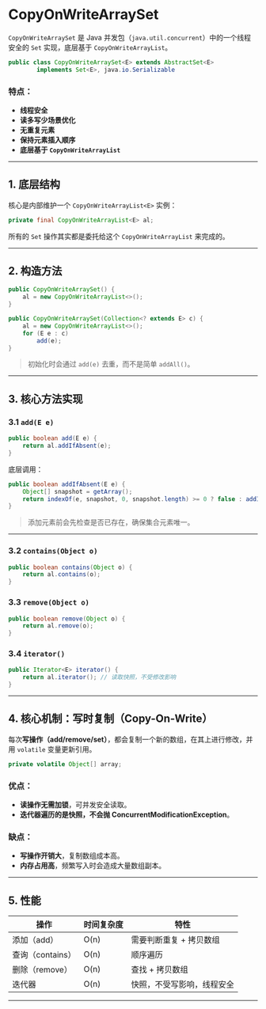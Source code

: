 # CopyOnWriteArraySet

`CopyOnWriteArraySet` 是 Java 并发包（`java.util.concurrent`）中的一个线程安全的 `Set` 实现，底层基于 `CopyOnWriteArrayList`。

```java
public class CopyOnWriteArraySet<E> extends AbstractSet<E>
        implements Set<E>, java.io.Serializable
```

### 特点：

* **线程安全**
* **读多写少场景优化**
* **无重复元素**
* **保持元素插入顺序**
* **底层基于 `CopyOnWriteArrayList`**

---

## 1. 底层结构

核心是内部维护一个 `CopyOnWriteArrayList<E>` 实例：

```java
private final CopyOnWriteArrayList<E> al;
```

所有的 `Set` 操作其实都是委托给这个 `CopyOnWriteArrayList` 来完成的。

---

## 2. 构造方法

```java
public CopyOnWriteArraySet() {
    al = new CopyOnWriteArrayList<>();
}

public CopyOnWriteArraySet(Collection<? extends E> c) {
    al = new CopyOnWriteArrayList<>();
    for (E e : c)
        add(e);
}
```

> 初始化时会通过 `add(e)` 去重，而不是简单 `addAll()`。

---

## 3. 核心方法实现

### 3.1 `add(E e)`

```java
public boolean add(E e) {
    return al.addIfAbsent(e);
}
```

底层调用：

```java
public boolean addIfAbsent(E e) {
    Object[] snapshot = getArray();
    return indexOf(e, snapshot, 0, snapshot.length) >= 0 ? false : addIfAbsent(e, snapshot);
}
```

> 添加元素前会先检查是否已存在，确保集合元素唯一。

---

### 3.2 `contains(Object o)`

```java
public boolean contains(Object o) {
    return al.contains(o);
}
```

### 3.3 `remove(Object o)`

```java
public boolean remove(Object o) {
    return al.remove(o);
}
```

### 3.4 `iterator()`

```java
public Iterator<E> iterator() {
    return al.iterator(); // 读取快照，不受修改影响
}
```

---

## 4. 核心机制：写时复制（Copy-On-Write）

每次**写操作（add/remove/set）**，都会复制一个新的数组，在其上进行修改，并用 `volatile` 变量更新引用。

```java
private volatile Object[] array;
```

### 优点：

* **读操作无需加锁**，可并发安全读取。
* **迭代器遍历的是快照，不会抛 ConcurrentModificationException**。

### 缺点：

* **写操作开销大**，复制数组成本高。
* **内存占用高**，频繁写入时会造成大量数组副本。

---


## 5. 性能

| 操作           | 时间复杂度 | 特性            |
| ------------ | ----- | ------------- |
| 添加（add）      | O(n)  | 需要判断重复 + 拷贝数组 |
| 查询（contains） | O(n)  | 顺序遍历          |
| 删除（remove）   | O(n)  | 查找 + 拷贝数组     |
| 迭代器          | O(n)  | 快照，不受写影响，线程安全 |

---



